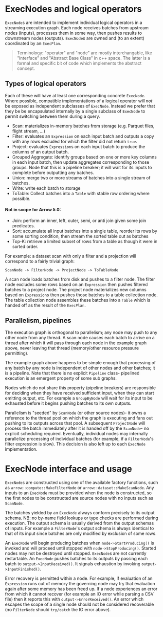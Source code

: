 <!---
  Licensed to the Apache Software Foundation (ASF) under one
  or more contributor license agreements.  See the NOTICE file
  distributed with this work for additional information
  regarding copyright ownership.  The ASF licenses this file
  to you under the Apache License, Version 2.0 (the
  "License"); you may not use this file except in compliance
  with the License.  You may obtain a copy of the License at

    http://www.apache.org/licenses/LICENSE-2.0

  Unless required by applicable law or agreed to in writing,
  software distributed under the License is distributed on an
  "AS IS" BASIS, WITHOUT WARRANTIES OR CONDITIONS OF ANY
  KIND, either express or implied.  See the License for the
  specific language governing permissions and limitations
  under the License.
-->

# ExecNodes and logical operators

`ExecNode`s are intended to implement individual logical operators
in a streaming execution graph. Each node receives batches from
upstream nodes (inputs), processes them in some way, then pushes
results to downstream nodes (outputs). `ExecNode`s are owned and
(to an extent) coordinated by an `ExecPlan`.

> Terminology: "operator" and "node" are mostly interchangable, like
> "Interface" and "Abstract Base Class" in c++ space. The latter is
> a formal and specific bit of code which implements the abstract
> concept.

## Types of logical operators

Each of these will have at least one corresponding concrete
`ExecNode`. Where possible, compatible implementations of a
logical operator will *not* be exposed as independent subclasses
of `ExecNode`. Instead we prefer that they be
be encapsulated internally by a single subclass of `ExecNode`
to permit switching between them during a query.

- Scan: materializes in-memory batches from storage (e.g. Parquet
  files, flight stream, ...)
- Filter: evaluates an `Expression` on each input batch and outputs
  a copy with any rows excluded for which the filter did not return
  `true`.
- Project: evaluates `Expression`s on each input batch to produce
  the columns of an output batch.
- Grouped Aggregate: identify groups based on one or more key columns
  in each input batch, then update aggregates corresponding to those
  groups. Node that this is a pipeline breaker; it will wait for its
  inputs to complete before outputting any batches.
- Union: merge two or more streams of batches into a single stream
  of batches.
- Write: write each batch to storage
- ToTable: Collect batches into a `Table` with stable row ordering where
  possible.

#### Not in scope for Arrow 5.0:

- Join: perform an inner, left, outer, semi, or anti join given some
  join predicates.
- Sort: accumulate all input batches into a single table, reorder its
  rows by some sorting condition, then stream the sorted table out as
  batches
- Top-K: retrieve a limited subset of rows from a table as though it
  were in sorted order.

For example: a dataset scan with only a filter and a
projection will correspond to a fairly trivial graph:

```
ScanNode -> FilterNode -> ProjectNode -> ToTableNode
```

A scan node loads batches from disk and pushes to a filter node.
The filter node excludes some rows based on an `Expression` then
pushes filtered batches to a project node. The project node
materializes new columns based on `Expression`s then pushes those
batches to a table collection node. The table collection node
assembles these batches into a `Table` which is handed off as the
result of the `ExecPlan`.

## Parallelism, pipelines

The execution graph is orthogonal to parallelism; any
node may push to any other node from any thread. A scan node causes
each batch to arrive on a thread after which it will pass through
each node in the example graph above, never leaving that thread
(memory/other resource pressure permitting).

The example graph above happens to be simple enough that processing
of any batch by any node is independent of other nodes and other
batches; it is a pipeline. Note that there is no explicit `Pipeline`
class- pipelined execution is an emergent property of some sub
graphs.

Nodes which do not share this property (pipeline breakers) are
responsible for deciding when they have received sufficient input,
when they can start emitting output, etc. For example a `GroupByNode`
will wait for its input to be exhausted before it begins pushing
batches to its own outputs.

Parallelism is "seeded" by `ScanNode` (or other source nodes)- it
owns a reference to the thread pool on which the graph is executing
and fans out pushing to its outputs across that pool. A subsequent
`ProjectNode` will process the batch immediately after it is handed
off by the `ScanNode`- no explicit scheduling required.
Eventually, individual nodes may internally
parallelize processing of individual batches (for example, if a
`FilterNode`'s filter expression is slow). This decision is also left
up to each `ExecNode` implementation.

# ExecNode interface and usage

`ExecNode`s are constructed using one of the available factory
functions, such as `arrow::compute::MakeFilterNode`
or `arrow::dataset::MakeScanNode`. Any inputs to an `ExecNode`
must be provided when the node is constructed, so the first
nodes to be constructed are source nodes with no inputs
such as `ScanNode`.

The batches yielded by an `ExecNode` always conform precisely
to its output schema. NB: no by-name field lookups or type
checks are performed during execution. The output schema
is usually derived from the output schemas of inputs. For
example a `FilterNode`'s output schema is always identical to
that of its input since batches are only modified by exclusion
of some rows.

An `ExecNode` will begin producing batches when
`node->StartProducing()` is invoked and will proceed until stopped
with `node->StopProducing()`. Started nodes may not be destroyed
until stopped. `ExecNode`s are not currently restartable.
An `ExecNode` pushes batches to its outputs by passing each batch
to `output->InputReceived()`. It signals exhaustion by invoking
`output->InputFinished()`.

Error recovery is permitted within a node. For example, if evaluation
of an `Expression` runs out of memory the governing node may
try that evaluation again after some memory has been freed up.
If a node experiences an error from which it cannot recover (for
example an IO error while parsing a CSV file) then it reports this
with `output->ErrorReceived()`. An error which escapes the scope of
a single node should not be considered recoverable (no `FilterNode`
should `try/catch` the IO error above).

